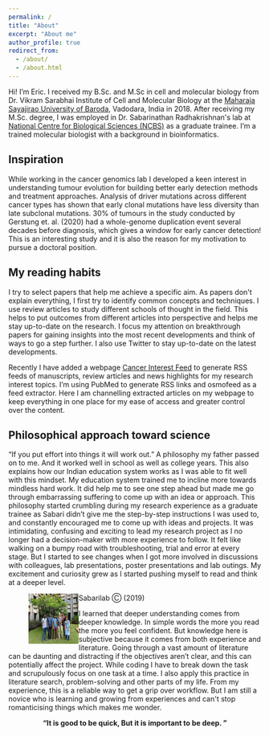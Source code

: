 ```yaml
---
permalink: /
title: "About"
excerpt: "About me"
author_profile: true
redirect_from: 
  - /about/
  - /about.html
---
```


Hi! I’m Eric. I received my B.Sc. and M.Sc in cell and molecular biology from Dr. Vikram Sarabhai Institute of Cell and Molecular Biology at the [Maharaja Sayajirao University of Baroda](https://www.msubaroda.ac.in/Dr_Vikram_Sarabhai_Institute_of_Cell_and_Molecular_Biology), Vadodara, India in 2018. After receiving my M.Sc. degree, I was employed in Dr. Sabarinathan Radhakrishnan's lab at [National Centre for Biological Sciences (NCBS)](https://www.ncbs.res.in/faculty/sabari) as a graduate trainee. I’m a trained molecular biologist with a background in bioinformatics.

## Inspiration 
While working in the cancer genomics lab I developed a keen interest in understanding tumour evolution for building better early detection methods and treatment approaches. Analysis of driver mutations across different cancer types has shown that early clonal mutations have less diversity than late subclonal mutations. 30% of tumours in the study conducted by Gerstung et. al. (2020) had a whole-genome duplication event several decades before diagnosis, which gives a window for early cancer detection! 	This is an interesting study and it is also the reason for my motivation to pursue a doctoral position.

## My reading habits
I try to select papers that help me achieve a specific aim. As papers don't explain everything, I first try to identify common concepts and techniques. I use review articles to study different schools of thought in the field. This helps to put outcomes from different articles into perspective and helps me stay up-to-date on the research. I focus my attention on breakthrough papers for gaining insights into the most recent developments and think of ways to go a step further. I also use Twitter to stay up-to-date on the latest developments.

Recently I have added a webpage [Cancer Interest Feed](https://macwaneric.github.io/cancer_rss_feed/) to generate RSS feeds of manuscripts, review articles and news highlights for my research interest topics. I’m using PubMed to generate RSS links and osmofeed as a feed extractor. Here I am channelling extracted articles on my webpage to keep everything in one place for my ease of access and greater control over the content. 

## Philosophical approach toward science
“If you put effort into things it will work out.” A philosophy my father passed on to me. And it worked well in school as well as college years. This also explains how our Indian education system works as I was able to fit well with this mindset. My education system trained me to incline more towards mindless hard work. It did help me to see one step ahead but made me go through embarrassing suffering to come up with an idea or approach. This philosophy started crumbling during my research experience as a graduate trainee as Sabari didn’t give me the step-by-step instructions I was used to, and constantly encouraged me to come up with ideas and projects. It was intimidating, confusing and exciting to lead my research project as I no longer had a decision-maker with more experience to follow. It felt like walking on a bumpy road with troubleshooting, trial and error at every stage. But I started to see changes when I got more involved in discussions with colleagues, lab presentations, poster presentations and lab outings. My excitement and curiosity grew as I started pushing myself to read and think at a deeper level.

<figure>
  <img src="/../../files/sabarilab_grouppic_2019.jpg" alt="Sabarilab Grouppic" align="left" width="100" height="100">
  <figcaption> Sabarilab Ⓒ (2019) </figcaption>
</figure>

I learned that deeper understanding comes from deeper knowledge. In simple words the more you read the more you feel confident. But knowledge here is subjective because it comes from both experience and literature. Going through a vast amount of literature can be daunting and distracting if the objectives aren’t clear, and this can potentially affect the project. While coding I have to break down the task and scrupulously focus on one task at a time. I also apply this practice in literature search, problem-solving and other parts of my life. From my experience, this is a reliable way to get a grip over workflow. But I am still a novice who is learning and growing from experiences and can't stop romanticising things which makes me wonder.

<center><b>“It is good to be quick, But it is important to be deep. ”
